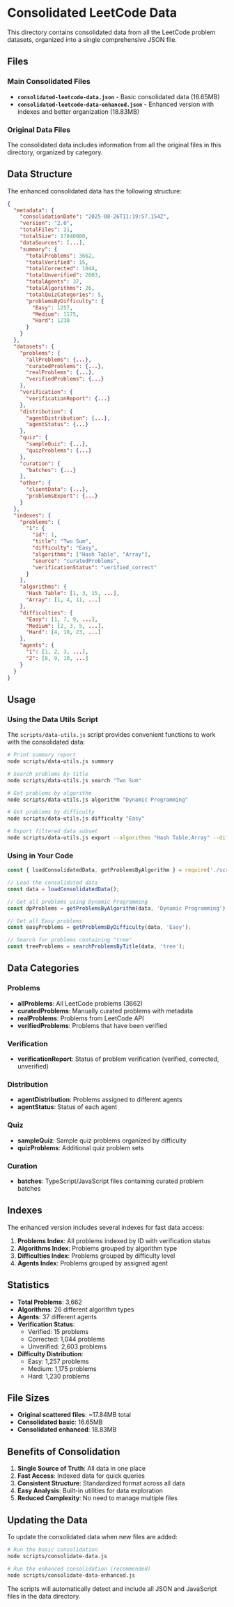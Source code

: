 # Consolidated LeetCode Data

This directory contains consolidated data from all the LeetCode problem datasets, organized into a single comprehensive JSON file.

## Files

### Main Consolidated Files

- **`consolidated-leetcode-data.json`** - Basic consolidated data (16.65MB)
- **`consolidated-leetcode-data-enhanced.json`** - Enhanced version with indexes and better organization (18.83MB)

### Original Data Files

The consolidated data includes information from all the original files in this directory, organized by category.

## Data Structure

The enhanced consolidated data has the following structure:

```json
{
  "metadata": {
    "consolidationDate": "2025-08-26T11:19:57.154Z",
    "version": "2.0",
    "totalFiles": 21,
    "totalSize": 17840000,
    "dataSources": [...],
    "summary": {
      "totalProblems": 3662,
      "totalVerified": 15,
      "totalCorrected": 1044,
      "totalUnverified": 2603,
      "totalAgents": 37,
      "totalAlgorithms": 26,
      "totalQuizCategories": 5,
      "problemsByDifficulty": {
        "Easy": 1257,
        "Medium": 1175,
        "Hard": 1230
      }
    }
  },
  "datasets": {
    "problems": {
      "allProblems": {...},
      "curatedProblems": {...},
      "realProblems": {...},
      "verifiedProblems": {...}
    },
    "verification": {
      "verificationReport": {...}
    },
    "distribution": {
      "agentDistribution": {...},
      "agentStatus": {...}
    },
    "quiz": {
      "sampleQuiz": {...},
      "quizProblems": {...}
    },
    "curation": {
      "batches": {...}
    },
    "other": {
      "clientData": {...},
      "problemsExport": {...}
    }
  },
  "indexes": {
    "problems": {
      "1": {
        "id": 1,
        "title": "Two Sum",
        "difficulty": "Easy",
        "algorithms": ["Hash Table", "Array"],
        "source": "curatedProblems",
        "verificationStatus": "verified_correct"
      }
    },
    "algorithms": {
      "Hash Table": [1, 3, 15, ...],
      "Array": [1, 4, 11, ...]
    },
    "difficulties": {
      "Easy": [1, 7, 9, ...],
      "Medium": [2, 3, 5, ...],
      "Hard": [4, 10, 23, ...]
    },
    "agents": {
      "1": [1, 2, 3, ...],
      "2": [8, 9, 10, ...]
    }
  }
}
```

## Usage

### Using the Data Utils Script

The `scripts/data-utils.js` script provides convenient functions to work with the consolidated data:

```bash
# Print summary report
node scripts/data-utils.js summary

# Search problems by title
node scripts/data-utils.js search "Two Sum"

# Get problems by algorithm
node scripts/data-utils.js algorithm "Dynamic Programming"

# Get problems by difficulty
node scripts/data-utils.js difficulty "Easy"

# Export filtered data subset
node scripts/data-utils.js export --algorithms "Hash Table,Array" --difficulties "Easy,Medium" --output "hash-table-problems.json"
```

### Using in Your Code

```javascript
const { loadConsolidatedData, getProblemsByAlgorithm } = require('./scripts/data-utils');

// Load the consolidated data
const data = loadConsolidatedData();

// Get all problems using Dynamic Programming
const dpProblems = getProblemsByAlgorithm(data, 'Dynamic Programming');

// Get all Easy problems
const easyProblems = getProblemsByDifficulty(data, 'Easy');

// Search for problems containing "tree"
const treeProblems = searchProblemsByTitle(data, 'tree');
```

## Data Categories

### Problems
- **allProblems**: All LeetCode problems (3662)
- **curatedProblems**: Manually curated problems with metadata
- **realProblems**: Problems from LeetCode API
- **verifiedProblems**: Problems that have been verified

### Verification
- **verificationReport**: Status of problem verification (verified, corrected, unverified)

### Distribution
- **agentDistribution**: Problems assigned to different agents
- **agentStatus**: Status of each agent

### Quiz
- **sampleQuiz**: Sample quiz problems organized by difficulty
- **quizProblems**: Additional quiz problem sets

### Curation
- **batches**: TypeScript/JavaScript files containing curated problem batches

## Indexes

The enhanced version includes several indexes for fast data access:

1. **Problems Index**: All problems indexed by ID with verification status
2. **Algorithms Index**: Problems grouped by algorithm type
3. **Difficulties Index**: Problems grouped by difficulty level
4. **Agents Index**: Problems grouped by assigned agent

## Statistics

- **Total Problems**: 3,662
- **Algorithms**: 26 different algorithm types
- **Agents**: 37 different agents
- **Verification Status**:
  - Verified: 15 problems
  - Corrected: 1,044 problems
  - Unverified: 2,603 problems
- **Difficulty Distribution**:
  - Easy: 1,257 problems
  - Medium: 1,175 problems
  - Hard: 1,230 problems

## File Sizes

- **Original scattered files**: ~17.84MB total
- **Consolidated basic**: 16.65MB
- **Consolidated enhanced**: 18.83MB

## Benefits of Consolidation

1. **Single Source of Truth**: All data in one place
2. **Fast Access**: Indexed data for quick queries
3. **Consistent Structure**: Standardized format across all data
4. **Easy Analysis**: Built-in utilities for data exploration
5. **Reduced Complexity**: No need to manage multiple files

## Updating the Data

To update the consolidated data when new files are added:

```bash
# Run the basic consolidation
node scripts/consolidate-data.js

# Run the enhanced consolidation (recommended)
node scripts/consolidate-data-enhanced.js
```

The scripts will automatically detect and include all JSON and JavaScript files in the data directory.
